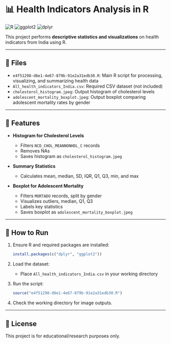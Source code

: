 
# 📊 Health Indicators Analysis in R

![R](https://img.shields.io/badge/R-276DC3?style=flat-square&logo=r&logoColor=white)
![ggplot2](https://img.shields.io/badge/ggplot2-Data%20Viz-0099cc?style=flat-square)
![dplyr](https://img.shields.io/badge/dplyr-Data%20Wrangling-4CAF50?style=flat-square)

This project performs **descriptive statistics and visualizations** on health indicators from India using R.

---

## 📁 Files

- `e4f51298-d6e1-4e67-879b-91e2a31edb30.R`: Main R script for processing, visualizing, and summarizing health data
- `All_health_indicators_India.csv`: Required CSV dataset (not included)
- `cholesterol_histogram.jpeg`: Output histogram of cholesterol levels
- `adolescent_mortality_boxplot.jpeg`: Output boxplot comparing adolescent mortality rates by gender

---

## 📌 Features

- **Histogram for Cholesterol Levels**
  - Filters `NCD_CHOL_MEANNONHDL_C` records
  - Removes NAs
  - Saves histogram as `cholesterol_histogram.jpeg`

- **Summary Statistics**
  - Calculates mean, median, SD, IQR, Q1, Q3, min, and max

- **Boxplot for Adolescent Mortality**
  - Filters `MORTADO` records, split by gender
  - Visualizes outliers, median, Q1, Q3
  - Labels key statistics
  - Saves boxplot as `adolescent_mortality_boxplot.jpeg`

---

## 🚀 How to Run

1. Ensure R and required packages are installed:
   ```r
   install.packages(c("dplyr", "ggplot2"))
   ```

2. Load the dataset:
   - Place `All_health_indicators_India.csv` in your working directory

3. Run the script:
   ```r
   source("e4f51298-d6e1-4e67-879b-91e2a31edb30.R")
   ```

4. Check the working directory for image outputs.

---

## 📄 License

This project is for educational/research purposes only.
